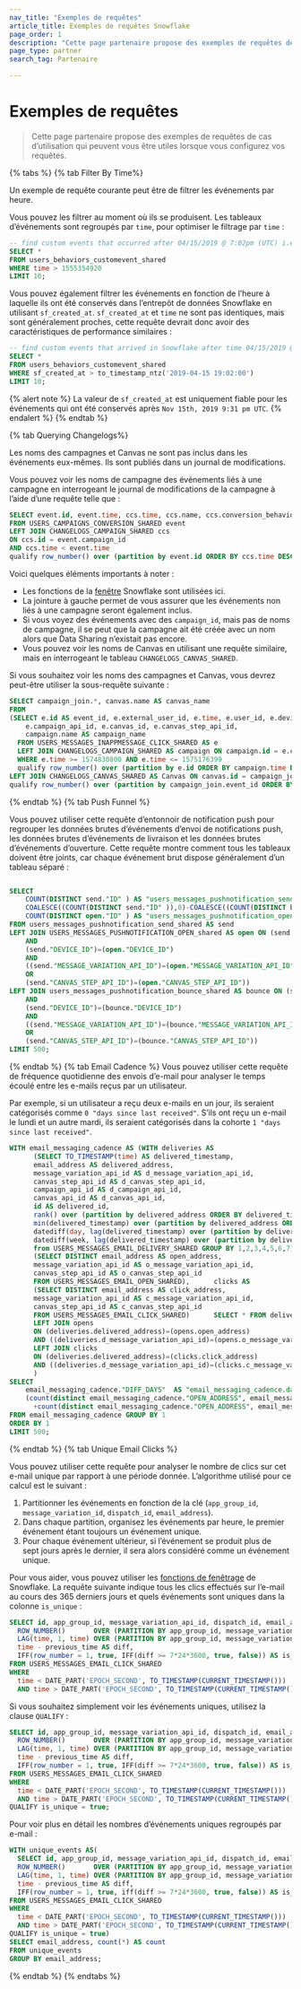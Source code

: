 ```yaml
---
nav_title: "Exemples de requêtes"
article_title: Exemples de requêtes Snowflake
page_order: 1
description: "Cette page partenaire propose des exemples de requêtes de cas d’utilisation qui peuvent vous être utiles lorsque vous configurez vos requêtes Snowflake."
page_type: partner
search_tag: Partenaire

---
```


# Exemples de requêtes

> Cette page partenaire propose des exemples de requêtes de cas d’utilisation qui peuvent vous être utiles lorsque vous configurez vos requêtes.

{% tabs %}
{% tab Filter By Time%}

Un exemple de requête courante peut être de filtrer les événements par heure.

Vous pouvez les filtrer au moment où ils se produisent. Les tableaux d’événements sont regroupés par `time`, pour optimiser le filtrage par `time` :
```sql
-- find custom events that occurred after 04/15/2019 @ 7:02pm (UTC) i.e., timestamp=1555354920
SELECT *
FROM users_behaviors_customevent_shared
WHERE time > 1555354920
LIMIT 10;
```
Vous pouvez également filtrer les événements en fonction de l’heure à laquelle ils ont été conservés dans l’entrepôt de données Snowflake en utilisant `sf_created_at`. `sf_created_at` et `time` ne sont pas identiques, mais sont généralement proches, cette requête devrait donc avoir des caractéristiques de performance similaires :
```sql
-- find custom events that arrived in Snowflake after time 04/15/2019 @ 7:02pm (UTC)
SELECT *
FROM users_behaviors_customevent_shared
WHERE sf_created_at > to_timestamp_ntz('2019-04-15 19:02:00')
LIMIT 10;
```
{% alert note %}
La valeur de `sf_created_at` est uniquement fiable pour les événements qui ont été conservés après `Nov 15th, 2019 9:31 pm UTC`.
{% endalert %}
{% endtab %}

{% tab Querying Changelogs%}
  
Les noms des campagnes et Canvas ne sont pas inclus dans les événements eux-mêmes. Ils sont publiés dans un journal de modifications. 

Vous pouvez voir les noms de campagne des événements liés à une campagne en interrogeant le journal de modifications de la campagne à l’aide d’une requête telle que :

```sql
SELECT event.id, event.time, ccs.time, ccs.name, ccs.conversion_behaviors[event.conversion_behavior_index]
FROM USERS_CAMPAIGNS_CONVERSION_SHARED event
LEFT JOIN CHANGELOGS_CAMPAIGN_SHARED ccs
ON ccs.id = event.campaign_id
AND ccs.time < event.time
qualify row_number() over (partition by event.id ORDER BY ccs.time DESC) = 1;
```
Voici quelques éléments importants à noter :
- Les fonctions de la [fenêtre](https://docs.snowflake.com/en/sql-reference/functions-analytic.html) Snowflake sont utilisées ici.
- La jointure à gauche permet de vous assurer que les événements non liés à une campagne seront également inclus.
- Si vous voyez des événements avec des `campaign_id`, mais pas de noms de campagne, il se peut que la campagne ait été créée avec un nom alors que Data Sharing n’existait pas encore.
- Vous pouvez voir les noms de Canvas en utilisant une requête similaire, mais en interrogeant le tableau `CHANGELOGS_CANVAS_SHARED`.

Si vous souhaitez voir les noms des campagnes et Canvas, vous devrez peut-être utiliser la sous-requête suivante :
```sql
SELECT campaign_join.*, canvas.name AS canvas_name
FROM 
(SELECT e.id AS event_id, e.external_user_id, e.time, e.user_id, e.device_id, e.sf_created_at,
    e.campaign_api_id, e.canvas_id, e.canvas_step_api_id, 
    campaign.name AS campaign_name
  FROM USERS_MESSAGES_INAPPMESSAGE_CLICK_SHARED AS e
  LEFT JOIN CHANGELOGS_CAMPAIGN_SHARED AS campaign ON campaign.id = e.campaign_id
  WHERE e.time >= 1574830800 AND e.time <= 1575176399
  qualify row_number() over (partition by e.id ORDER BY campaign.time DESC) = 1) AS campaign_join
LEFT JOIN CHANGELOGS_CANVAS_SHARED AS Canvas ON canvas.id = campaign_join.canvas_id
qualify row_number() over (partition by campaign_join.event_id ORDER BY canvas.time DESC) = 1;
```
{% endtab %}
{% tab Push Funnel %}

Vous pouvez utiliser cette requête d’entonnoir de notification push pour regrouper les données brutes d’événements d’envoi de notifications push, les données brutes d’événements de livraison et les données brutes d’événements d’ouverture. Cette requête montre comment tous les tableaux doivent être joints, car chaque événement brut dispose généralement d’un tableau séparé :

```sql

SELECT
    COUNT(DISTINCT send."ID" ) AS "users_messages_pushnotification_send.push_sent",
    COALESCE((COUNT(DISTINCT send."ID" )),0)-COALESCE((COUNT(DISTINCT bounce."ID" )),0) AS "users_messages_pushnotification_send.push_delivered",
    COUNT(DISTINCT open."ID" ) AS "users_messages_pushnotification_open.push_opens"
FROM users_messages_pushnotification_send_shared AS send
LEFT JOIN USERS_MESSAGES_PUSHNOTIFICATION_OPEN_shared AS open ON (send."USER_ID")=(open."USER_ID")
    AND
    (send."DEVICE_ID")=(open."DEVICE_ID")
    AND
    ((send."MESSAGE_VARIATION_API_ID")=(open."MESSAGE_VARIATION_API_ID")
    OR
    (send."CANVAS_STEP_API_ID")=(open."CANVAS_STEP_API_ID"))
LEFT JOIN users_messages_pushnotification_bounce_shared AS bounce ON (send."USER_ID")=(bounce."USER_ID")
    AND
    (send."DEVICE_ID")=(bounce."DEVICE_ID")
    AND
    ((send."MESSAGE_VARIATION_API_ID")=(bounce."MESSAGE_VARIATION_API_ID")
    OR
    (send."CANVAS_STEP_API_ID")=(bounce."CANVAS_STEP_API_ID"))
LIMIT 500;
```

{% endtab %}
{% tab Email Cadence %}
Vous pouvez utiliser cette requête de fréquence quotidienne des envois d’e-mail pour analyser le temps écoulé entre les e-mails reçus par un utilisateur.

Par exemple, si un utilisateur a reçu deux e-mails en un jour, ils seraient catégorisés comme `0 "days since last received"`. S’ils ont reçu un e-mail le lundi et un autre mardi, ils seraient catégorisés dans la cohorte `1 "days since last received"`.

```sql
WITH email_messaging_cadence AS (WITH deliveries AS
      (SELECT TO_TIMESTAMP(time) AS delivered_timestamp,
      email_address AS delivered_address,
      message_variation_api_id AS d_message_variation_api_id,
      canvas_step_api_id AS d_canvas_step_api_id,
      campaign_api_id AS d_campaign_api_id,
      canvas_api_id AS d_canvas_api_id,
      id AS delivered_id,
      rank() over (partition by delivered_address ORDER BY delivered_timestamp ASC) AS delivery_event,
      min(delivered_timestamp) over (partition by delivered_address ORDER BY delivered_timestamp ASC) AS first_delivered,
      datediff(day, lag(delivered_timestamp) over (partition by delivered_address ORDER BY delivered_timestamp ASC), delivered_timestamp) AS diff_days,
      datediff(week, lag(delivered_timestamp) over (partition by delivered_address ORDER BY delivered_timestamp ASC), delivered_timestamp) AS diff_weeks
      from USERS_MESSAGES_EMAIL_DELIVERY_SHARED GROUP BY 1,2,3,4,5,6,7),      opens AS
      (SELECT DISTINCT email_address AS open_address,
      message_variation_api_id AS o_message_variation_api_id,
      canvas_step_api_id AS o_canvas_step_api_id
      FROM USERS_MESSAGES_EMAIL_OPEN_SHARED),      clicks AS
      (SELECT DISTINCT email_address AS click_address,
      message_variation_api_id AS c_message_variation_api_id,
      canvas_step_api_id AS c_canvas_step_api_id
      FROM USERS_MESSAGES_EMAIL_CLICK_SHARED)      SELECT * FROM deliveries
      LEFT JOIN opens
      ON (deliveries.delivered_address)=(opens.open_address)
      AND ((deliveries.d_message_variation_api_id)=(opens.o_message_variation_api_id) OR (deliveries.d_canvas_step_api_id)=(opens.o_canvas_step_api_id))
      LEFT JOIN clicks
      ON (deliveries.delivered_address)=(clicks.click_address)
      AND ((deliveries.d_message_variation_api_id)=(clicks.c_message_variation_api_id) OR (deliveries.d_canvas_step_api_id)=(clicks.c_canvas_step_api_id))
      )
SELECT
    email_messaging_cadence."DIFF_DAYS"  AS "email_messaging_cadence.days_since_last_received",
    (count(distinct email_messaging_cadence."OPEN_ADDRESS", email_messaging_cadence."O_MESSAGE_VARIATION_API_ID")
      +count(distinct email_messaging_cadence."OPEN_ADDRESS", email_messaging_cadence."O_CANVAS_STEP_API_ID"))/(COUNT(DISTINCT email_messaging_cadence."DELIVERED_ID" ))  AS "email_messaging_cadence.unique_open_rate"
FROM email_messaging_cadence GROUP BY 1
ORDER BY 1
LIMIT 500;
```
{% endtab %}
{% tab Unique Email Clicks %}

Vous pouvez utiliser cette requête pour analyser le nombre de clics sur cet e-mail unique par rapport à une période donnée. L’algorithme utilisé pour ce calcul est le suivant :
  1. Partitionner les événements en fonction de la clé (`app_group_id`, `message_variation_id`, `dispatch_id`, `email_address`).
  2. Dans chaque partition, organisez les événements par heure, le premier événement étant toujours un événement unique.
  3. Pour chaque événement ultérieur, si l’événement se produit plus de sept jours après le dernier, il sera alors considéré comme un événement unique.
  
Pour vous aider, vous pouvez utiliser les [fonctions de fenêtrage](https://docs.snowflake.com/en/sql-reference/functions-analytic.html) de Snowflake. La requête suivante indique tous les clics effectués sur l’e-mail au cours des 365 derniers jours et quels événements sont uniques dans la colonne `is_unique` :
  
```sql
SELECT id, app_group_id, message_variation_api_id, dispatch_id, email_address, time,
  ROW_NUMBER()       OVER (PARTITION BY app_group_id, message_variation_api_id, dispatch_id, email_address order by time) row_number,
  LAG(time, 1, time) OVER (PARTITION BY app_group_id, message_variation_api_id, dispatch_id, email_address order by time) previous_time,
  time - previous_time AS diff,
  IFF(row_number = 1, true, IFF(diff >= 7*24*3600, true, false)) AS is_unique
FROM USERS_MESSAGES_EMAIL_CLICK_SHARED
WHERE
  time < DATE_PART('EPOCH_SECOND', TO_TIMESTAMP(CURRENT_TIMESTAMP())) 
  AND time > DATE_PART('EPOCH_SECOND', TO_TIMESTAMP(CURRENT_TIMESTAMP())) - 365*24*3600; 
```

Si vous souhaitez simplement voir les événements uniques, utilisez la clause `QUALIFY` :
```sql
SELECT id, app_group_id, message_variation_api_id, dispatch_id, email_address, time,
  ROW_NUMBER()       OVER (PARTITION BY app_group_id, message_variation_api_id, dispatch_id, email_address order by time) row_number,
  LAG(time, 1, time) OVER (PARTITION BY app_group_id, message_variation_api_id, dispatch_id, email_address order by time) previous_time,
  time - previous_time AS diff,
  IFF(row_number = 1, true, IFF(diff >= 7*24*3600, true, false)) AS is_unique
FROM USERS_MESSAGES_EMAIL_CLICK_SHARED
WHERE
  time < DATE_PART('EPOCH_SECOND', TO_TIMESTAMP(CURRENT_TIMESTAMP())) 
  AND time > DATE_PART('EPOCH_SECOND', TO_TIMESTAMP(CURRENT_TIMESTAMP())) - 365*24*3600
QUALIFY is_unique = true;
```
Pour voir plus en détail les nombres d’événements uniques regroupés par e-mail :
```sql
WITH unique_events AS(
  SELECT id, app_group_id, message_variation_api_id, dispatch_id, email_address, time,
  ROW_NUMBER()       OVER (PARTITION BY app_group_id, message_variation_api_id, dispatch_id, email_address order by time) row_number,
  LAG(time, 1, time) OVER (PARTITION BY app_group_id, message_variation_api_id, dispatch_id, email_address order by time) previous_time,
  time - previous_time AS diff,
  IFF(row_number = 1, true, iff(diff >= 7*24*3600, true, false)) AS is_unique
FROM USERS_MESSAGES_EMAIL_CLICK_SHARED
WHERE
  time < DATE_PART('EPOCH_SECOND', TO_TIMESTAMP(CURRENT_TIMESTAMP())) 
  AND time > DATE_PART('EPOCH_SECOND', TO_TIMESTAMP(CURRENT_TIMESTAMP())) - 365*24*3600
QUALIFY is_unique = true) 
SELECT email_address, count(*) AS count
FROM unique_events
GROUP BY email_address;
```
{% endtab %}
{% endtabs %}
